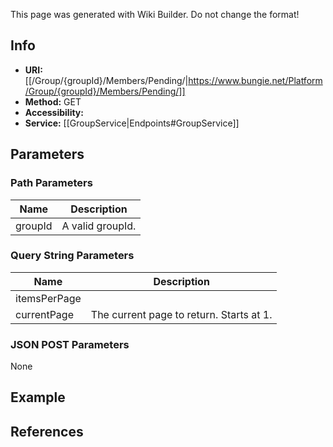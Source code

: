 <span class="wiki-builder">This page was generated with Wiki Builder. Do not change the format!</span>

## Info

* **URI:** [[/Group/{groupId}/Members/Pending/|https://www.bungie.net/Platform/Group/{groupId}/Members/Pending/]]
* **Method:** GET
* **Accessibility:** 
* **Service:** [[GroupService|Endpoints#GroupService]]

## Parameters
### Path Parameters
Name | Description
---- | -----------
groupId | A valid groupId.

### Query String Parameters
Name | Description
---- | -----------
itemsPerPage | 
currentPage | The current page to return. Starts at 1.

### JSON POST Parameters
None

## Example


## References
